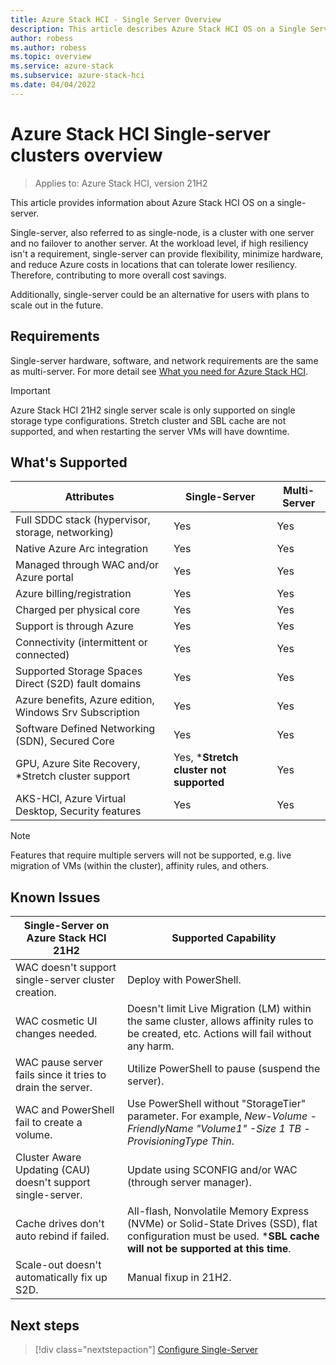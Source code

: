 ```yaml
---
title: Azure Stack HCI - Single Server Overview
description: This article describes Azure Stack HCI OS on a Single Server
author: robess
ms.author: robess
ms.topic: overview
ms.service: azure-stack
ms.subservice: azure-stack-hci
ms.date: 04/04/2022
---
```


# **Azure Stack HCI Single-server clusters overview**
> Applies to: Azure Stack HCI, version 21H2

This article provides information about Azure Stack HCI OS on a single-server.

Single-server, also referred to as single-node, is a cluster with one server and no failover to another server. At the workload level, if high resiliency isn't a requirement, single-server can provide flexibility, minimize hardware, and reduce Azure costs in locations that can tolerate lower resiliency. Therefore, contributing to more overall cost savings.

Additionally, single-server could be an alternative for users with plans to scale out in the future.

## **Requirements**
Single-server hardware, software, and network requirements are the same as multi-server. For more detail see [What you need for Azure Stack HCI](/azure-stack/hci/overview#what-you-need-for-azure-stack-hci).

> [!IMPORTANT]
> Azure Stack HCI 21H2 single server scale is only supported on single storage type configurations. Stretch cluster and SBL cache are not supported, and when restarting the server VMs will have downtime.
## **What's Supported**
|Attributes | Single-Server | Multi-Server |
|----------|-----------|-----------|
|Full SDDC stack (hypervisor, storage, networking) | Yes | Yes|
|Native Azure Arc integration | Yes | Yes |
|Managed through WAC and/or Azure portal | Yes | Yes |
|Azure billing/registration | Yes | Yes |
|Charged per physical core| Yes | Yes |
|Support is through Azure | Yes | Yes |
|Connectivity (intermittent or connected) | Yes | Yes |
|Supported Storage Spaces Direct (S2D) fault domains | Yes | Yes |
|Azure benefits, Azure edition, Windows Srv Subscription | Yes | Yes |
|Software Defined Networking (SDN), Secured Core | Yes | Yes |
|GPU, Azure Site Recovery, *Stretch cluster support | Yes, ***Stretch cluster not supported** | Yes |
|AKS-HCI, Azure Virtual Desktop, Security features | Yes | Yes |


> [!Note]
> Features that require multiple servers will not be supported, e.g. live migration of VMs (within the cluster), affinity rules, and others.
## **Known Issues**
|Single-Server on Azure Stack HCI 21H2 | Supported Capability|
|-----------|---------------|
|WAC doesn't support single-server cluster creation. | Deploy with PowerShell. |
|WAC cosmetic UI changes needed. | Doesn't limit Live Migration (LM) within the same cluster, allows affinity rules to be created, etc. Actions will fail without any harm. |
|WAC pause server fails since it tries to drain the server. | Utilize PowerShell to pause (suspend the server). |
|WAC and PowerShell fail to create a volume. | Use PowerShell without "StorageTier" parameter. For example,  *New-Volume -FriendlyName "Volume1" -Size 1 TB -ProvisioningType Thin*. |
|Cluster Aware Updating (CAU) doesn't support single-server. | Update using SCONFIG and/or WAC (through server manager). |
|Cache drives don't auto rebind if failed. | All-flash, Nonvolatile Memory Express (NVMe) or Solid-State Drives (SSD), flat configuration must be used. ***SBL cache will not be supported at this time**. |
|Scale-out doesn't automatically fix up S2D. | Manual fixup in 21H2. |
## Next steps

> [!div class="nextstepaction"]
> [Configure Single-Server](../deploy/configure-hci-os-single-server.md)